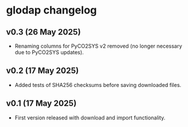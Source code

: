 # glodap changelog

## v0.3 (26 May 2025)

  * Renaming columns for PyCO2SYS v2 removed (no longer necessary due to PyCO2SYS updates).

## v0.2 (17 May 2025)

  * Added tests of SHA256 checksums before saving downloaded files.

## v0.1 (17 May 2025)

  * First version released with download and import functionality.

